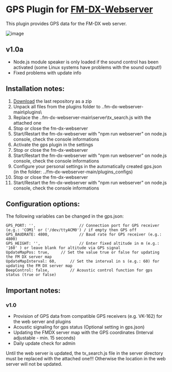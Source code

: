 # GPS Plugin for [FM-DX-Webserver](https://github.com/NoobishSVK/fm-dx-webserver)

This plugin provides GPS data for the FM-DX web server.

![image](https://github.com/user-attachments/assets/4d589495-74c8-4e9f-bd69-82f0f4a964f5)

## v1.0a

- Node.js module speaker is only loaded if the sound control has been activated (some Linux systems have problems with the sound output!)
- Fixed problems with update info

## Installation notes:

1. [Download](https://github.com/Highpoint2000/gps/releases) the last repository as a zip
2. Unpack all files from the plugins folder to ..fm-dx-webserver-main\plugins\
3. Replace the ..fm-dx-webserver-main\server\tx_search.js with the attached one 
4. Stop or close the fm-dx-webserver
5. Start/Restart the fm-dx-webserver with "npm run webserver" on node.js console, check the console informations
6. Activate the gps plugin in the settings
7. Stop or close the fm-dx-webserver
8. Start/Restart the fm-dx-webserver with "npm run webserver" on node.js console, check the console informations
9. Configure your personal settings in the automatically created gps.json (in the folder: ../fm-dx-webserver-main/plugins_configs)
10. Stop or close the fm-dx-webserver
11. Start/Restart the fm-dx-webserver with "npm run webserver" on node.js console, check the console informations

## Configuration options:

The following variables can be changed in the gps.json:

	GPS_PORT: '',                  	// Connection port for GPS receiver (e.g.: 'COM1' or ('/dev/ttyACM0') / if empty then GPS off
    GPS_BAUDRATE: 4800,          	// Baud rate for GPS receiver (e.g.: 4800)        
    GPS_HEIGHT: '',              	// Enter fixed altitude in m (e.g.: '160' ) or leave blank for altitude via GPS signal 
	UpdateMapPos: true,		// Set the value true or false for updating the FM DX server map
	UpdateMapInterval: 60,		// Set the interval in s (e.g.: 60) for updating the FM DX server map
	BeepControl: false,  		// Acoustic control function for gps status (true or false)

## Important notes:

### v1.0

- Provision of GPS data from compatible GPS receivers (e.g. VK-162) for the web server and plugins
- Acoustic signaling for gps status (Optional setting in gps.json)
- Updating the FMDX server map with the GPS coordinates (Interval adjustable - min. 15 seconds)
- Daily update check for admin

Until the web server is updated, the tx_search.js file in the server directory must be replaced with the attached one!!! Otherwise the location in the web server will not be updated. 
